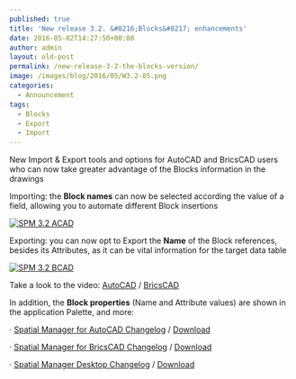 ```yaml
---
published: true
title: 'New release 3.2. &#8216;Blocks&#8217; enhancements'
date: 2016-05-02T14:27:50+00:00
author: admin
layout: old-post
permalink: /new-release-3-2-the-blocks-version/
image: /images/blog/2016/05/W3.2-85.png
categories:
  - Announcement
tags:
  - Blocks
  - Export
  - Import
---
```

New Import & Export tools and options for AutoCAD and BricsCAD users who can now take greater advantage of the Blocks information in the drawings<!--more-->

<span>Importing</span>: the **Block names** can now be selected according the value of a field, allowing you to automate different Block insertions

<a href="/images/blog/2016/05/SPM-3.2-ACAD.png" target="_blank" rel="nofollow"><img src="/images/blog/2016/05/SPM-3.2-ACAD-1024x576.png" alt="SPM 3.2 ACAD" width="625" height="352" srcset="/images/blog/2016/05/SPM-3.2-ACAD-1024x576.png 1024w, /images/blog/2016/05/SPM-3.2-ACAD-300x169.png 300w, /images/blog/2016/05/SPM-3.2-ACAD-768x432.png 768w, /images/blog/2016/05/SPM-3.2-ACAD-624x351.png 624w, /images/blog/2016/05/SPM-3.2-ACAD.png 1280w" sizes="(max-width: 625px) 100vw, 625px" /></a>

<span>Exporting</span>: you can now opt to Export the **Name** of the Block references, besides its Attributes, as <span>it can</span> be vital information for <span>the target data table</span>

<a href="/images/blog/2016/05/SPM-3.2-BCAD.png" target="_blank" rel="nofollow"><img src="/images/blog/2016/05/SPM-3.2-BCAD-1024x576.png" alt="SPM 3.2 BCAD" width="625" height="352" srcset="/images/blog/2016/05/SPM-3.2-BCAD-1024x576.png 1024w, /images/blog/2016/05/SPM-3.2-BCAD-300x169.png 300w, /images/blog/2016/05/SPM-3.2-BCAD-768x432.png 768w, /images/blog/2016/05/SPM-3.2-BCAD-624x351.png 624w, /images/blog/2016/05/SPM-3.2-BCAD.png 1280w" sizes="(max-width: 625px) 100vw, 625px" /></a>

Take a look to the video: <a href="https://youtu.be/tPBWNkZOEEc?rel=0" target="_blank" rel="nofollow">AutoCAD</a> / <a href="https://youtu.be/XJJBr8JKz_0?rel=0" target="_blank" rel="nofollow">BricsCAD</a>

In addition, the <span></span>**Block properties** (Name and Attribute values) are shown in the application Palette, and more:

· <a href="http://wiki.spatialmanager.com/index.php/Spatial_Manager%E2%84%A2_for_AutoCAD_Changelog" target="_blank" rel="nofollow">Spatial Manager for AutoCAD Changelog</a> / <a href="http://www.spatialmanager.com/download/spatial-manager-autocad/" target="_blank" rel="nofollow">Download</a>
  
· <a href="http://wiki.spatialmanager.com/index.php/Spatial_Manager%E2%84%A2_for_BricsCAD_Changelog" target="_blank" rel="nofollow">Spatial Manager for BricsCAD Changelog</a> / <a href="http://www.spatialmanager.com/download/spatial-manager-bricscad/" target="_blank" rel="nofollow">Download</a>
  
· <a href="http://wiki.spatialmanager.com/index.php/Spatial_Manager_Desktop%E2%84%A2_Changelog" target="_blank" rel="nofollow">Spatial Manager Desktop Changelog</a> / <a href="http://www.spatialmanager.com/download/spatial-manager-desktop/" target="_blank" rel="nofollow">Download</a>